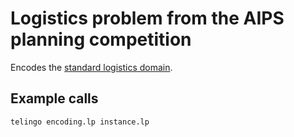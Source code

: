 # Logistics problem from the AIPS planning competition

Encodes the [standard logistics domain][sld].

## Example calls

    telingo encoding.lp instance.lp

[sld]: https://github.com/SoarGroup/Domains-Planning-Domain-Definition-Language/blob/master/pddl/logistics.pddl
